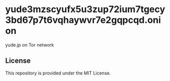 # yude3mzscyufx5u3zup72ium7tgecy3bd67p7t6vqhaywvr7e2gqpcqd.onion
yude.jp on Tor network

## License
This repository is provided under the MIT License.
